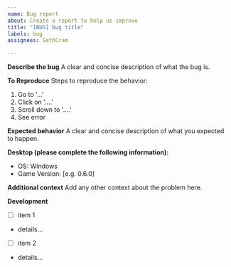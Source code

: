 ```yaml
---
name: Bug report
about: Create a report to help us improve
title: "[BUG] bug title"
labels: bug
assignees: SethCram

---
```


**Describe the bug**
A clear and concise description of what the bug is.

**To Reproduce**
Steps to reproduce the behavior:
1. Go to '...'
2. Click on '....'
3. Scroll down to '....'
4. See error

**Expected behavior**
A clear and concise description of what you expected to happen.

**Desktop (please complete the following information):**
 - OS: Windows
 - Game Version: [e.g. 0.6.0]

**Additional context**
Add any other context about the problem here.

**Development**
- [ ] item 1
- details...

- [ ] item 2
- details...
